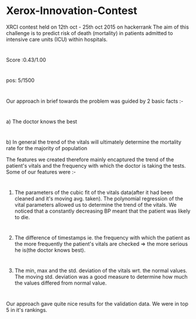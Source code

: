 # Xerox-Innovation-Contest
XRCI contest held on 12th oct - 25th oct 2015 on hackerrank
The aim of this challenge is to predict risk of death (mortality) in patients admitted to intensive care units (ICU) within hospitals.
#
Score :0.43/1.00
#
pos: 5/1500
#
Our approach in brief towards the problem was guided by 2 basic facts :-
#
a) The doctor knows the best
#
b) In general the trend of the vitals will ultimately determine the mortality rate for the majority of population

The features we created therefore mainly encaptured the trend of the patient's vitals and the frequency with which the doctor is taking the tests. Some of our features were :-
#
1) The parameters of the cubic fit of the vitals data(after it had been cleaned and it's moving avg. taken). The polynomial regression of the vital parameters allowed us to determine the trend of the vitals. We noticed that a constantly decreasing BP meant that the patient was likely to die.
#
2) The difference of timestamps ie. the frequency with which the patient as the more frequently the patient's vitals are checked => the more serious he is(the doctor knows best).
#
3) The min, max and the std. deviation of the vitals wrt. the normal values. The moving std. deviation was a good measure to determine how much the values differed from normal value.
#
Our approach gave quite nice results for the validation data. We were in top 5 in it's rankings.
